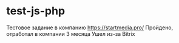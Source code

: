 # test-js-php
Тестовое задание в компанию https://startmedia.pro/
Пройдено, отработал в компании 3 месяца
Ушел из-за Bitrix

